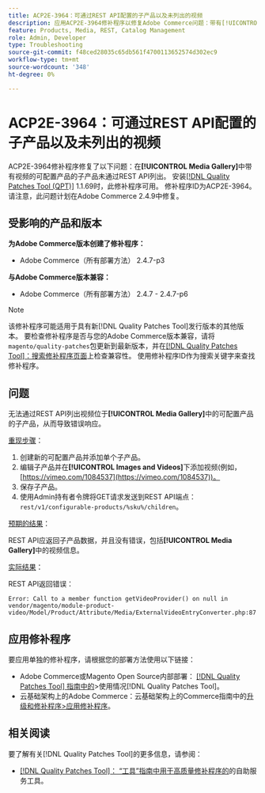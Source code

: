 ```yaml
---
title: ACP2E-3964：可通过REST API配置的子产品以及未列出的视频
description: 应用ACP2E-3964修补程序以修复Adobe Commerce问题：带有[!UICONTROL Media Gallery]中的视频的可配置产品的子产品未通过REST API列出。
feature: Products, Media, REST, Catalog Management
role: Admin, Developer
type: Troubleshooting
source-git-commit: f48ced28035c65db561f4700113652574d302ec9
workflow-type: tm+mt
source-wordcount: '348'
ht-degree: 0%

---
```



# ACP2E-3964：可通过REST API配置的子产品以及未列出的视频

ACP2E-3964修补程序修复了以下问题：在&#x200B;**[!UICONTROL Media Gallery]**&#x200B;中带有视频的可配置产品的子产品未通过REST API列出。 安装[[!DNL Quality Patches Tool (QPT)]](/help/tools/quality-patches-tool/quality-patches-tool-to-self-serve-quality-patches.md) 1.1.69时，此修补程序可用。 修补程序ID为ACP2E-3964。 请注意，此问题计划在Adobe Commerce 2.4.9中修复。

## 受影响的产品和版本

**为Adobe Commerce版本创建了修补程序：**

* Adobe Commerce（所有部署方法） 2.4.7-p3

**与Adobe Commerce版本兼容：**

* Adobe Commerce（所有部署方法） 2.4.7 - 2.4.7-p6

>[!NOTE]
>
>该修补程序可能适用于具有新[!DNL Quality Patches Tool]发行版本的其他版本。 要检查修补程序是否与您的Adobe Commerce版本兼容，请将`magento/quality-patches`包更新到最新版本，并在[[!DNL Quality Patches Tool]：搜索修补程序页面](https://experienceleague.adobe.com/tools/commerce-quality-patches/index.html)上检查兼容性。 使用修补程序ID作为搜索关键字来查找修补程序。

## 问题

无法通过REST API列出视频位于&#x200B;**[!UICONTROL Media Gallery]**&#x200B;中的可配置产品的子产品，从而导致错误响应。

<u>重现步骤</u>：

1. 创建新的可配置产品并添加单个子产品。
1. 编辑子产品并在&#x200B;**[!UICONTROL Images and Videos]**&#x200B;下添加视频(例如，[https://vimeo.com/1084537](https://vimeo.com/1084537))。
1. 保存子产品。
1. 使用Admin持有者令牌将GET请求发送到REST API端点： `rest/v1/configurable-products/%sku%/children`。

<u>预期的结果</u>：

REST API应返回子产品数据，并且没有错误，包括&#x200B;**[!UICONTROL Media Gallery]**&#x200B;中的视频信息。

<u>实际结果</u>：

REST API返回错误：

```
Error: Call to a member function getVideoProvider() on null in vendor/magento/module-product-video/Model/Product/Attribute/Media/ExternalVideoEntryConverter.php:87
```

## 应用修补程序

要应用单独的修补程序，请根据您的部署方法使用以下链接：

* Adobe Commerce或Magento Open Source内部部署： [[!DNL Quality Patches Tool] 指南中的](/help/tools/quality-patches-tool/usage.md)>使用情况[!DNL Quality Patches Tool]。
* 云基础架构上的Adobe Commerce：云基础架构上的Commerce指南中的[升级和修补程序>应用修补程序](https://experienceleague.adobe.com/docs/commerce-cloud-service/user-guide/develop/upgrade/apply-patches.html)。

## 相关阅读

要了解有关[!DNL Quality Patches Tool]的更多信息，请参阅：

* [[!DNL Quality Patches Tool]： “工具”指南中用于高质量修补程序的](/help/tools/quality-patches-tool/quality-patches-tool-to-self-serve-quality-patches.md)的自助服务工具。
